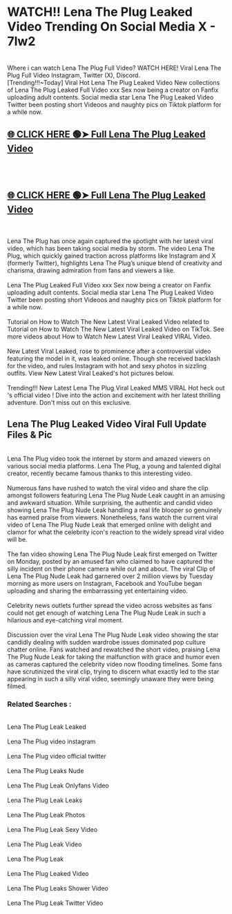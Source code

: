 # WATCH!! Lena The Plug Leaked Video Trending On Social Media X - 7lw2<br>
<br>
Where i can watch Lena The Plug Full Video? WATCH HERE! Viral Lena The Plug Full Video Instagram, Twitter (X), Discord.
<br>
[Trending!!!~Today] Viral Hot Lena The Plug Leaked Video New collections of Lena The Plug Leaked Full Video xxx Sex now being a creator on Fanfix uploading adult contents. Social media star Lena The Plug Leaked Video Twitter been posting short Videoos and naughty pics on Tiktok platform for a while now.
<br>
<h2><a href="https://onlyfansleakedmodels.blogspot.com/2024/09/lena-plug-and-linda-lan-porn-onlyfans.html">🌐 CLICK HERE 🟢➤ Full Lena The Plug Leaked Video</a></h2><br>
<br>
<h2><a href="https://onlyfansleakedmodels.blogspot.com/2024/09/lena-plug-and-linda-lan-porn-onlyfans.html">🌐 CLICK HERE 🟢➤ Full Lena The Plug Leaked Video</a></h2><br>
<br>
Lena The Plug has once again captured the spotlight with her latest viral video, which has been taking social media by storm. The video Lena The Plug, which quickly gained traction across platforms like Instagram and X (formerly Twitter), highlights Lena The Plug’s unique blend of creativity and charisma, drawing admiration from fans and viewers a like.
<br><br>
Lena The Plug Leaked Full Video xxx Sex now being a creator on Fanfix uploading adult contents. Social media star Lena The Plug Leaked Video Twitter been posting short Videoos and naughty pics on Tiktok platform for a while now.
<br><br>
Tutorial on How to Watch The New Latest Viral Leaked Video related to Tutorial on How to Watch The New Latest Viral Leaked Video on TikTok. See more videos about How to Watch New Latest Viral Leaked VIRAL Video.
<br><br>
New Latest Viral Leaked, rose to prominence after a controversial video featuring the model in it, was leaked online. Though she received backlash for the video, and rules Instagram with hot and sexy photos in sizzling outfits. View New Latest Viral Leaked's hot pictures below.
<br><br>
Trending!!! New Latest Lena The Plug Viral Leaked MMS VIRAL Hot heck out 's official video ! Dive into the action and excitement with her latest thrilling adventure. Don't miss out on this exclusive.
<br>
<h2>Lena The Plug Leaked Video Viral Full Update Files & Pic</h2>
<br>
Lena The Plug video took the internet by storm and amazed viewers on various social media platforms. Lena The Plug, a young and talented digital creator, recently became famous thanks to this interesting video.
<br><br>
Numerous fans have rushed to watch the viral video and share the clip amongst followers featuring Lena The Plug Nude Leak caught in an amusing and awkward situation. While surprising, the authentic and candid video showing Lena The Plug Nude Leak handling a real life blooper so genuinely has earned praise from viewers. Nonetheless, fans watch the current viral video of Lena The Plug Nude Leak that emerged online with delight and clamor for what the celebrity icon's reaction to the widely spread viral video will be.
<br><br>
The fan video showing Lena The Plug Nude Leak first emerged on Twitter on Monday, posted by an amused fan who claimed to have captured the silly incident on their phone camera while out and about. The viral Clip of Lena The Plug Nude Leak had garnered over 2 million views by Tuesday morning as more users on Instagram, Facebook and YouTube began uploading and sharing the embarrassing yet entertaining video.
<br><br>
Celebrity news outlets further spread the video across websites as fans could not get enough of watching Lena The Plug Nude Leak in such a hilarious and eye-catching viral moment.
<br><br>
Discussion over the viral Lena The Plug Nude Leak video showing the star candidly dealing with sudden wardrobe issues dominated pop culture chatter online. Fans watched and rewatched the short video, praising Lena The Plug Nude Leak for taking the malfunction with grace and humor even as cameras captured the celebrity video now flooding timelines. Some fans have scrutinized the viral clip, trying to discern what exactly led to the star appearing in such a silly viral video, seemingly unaware they were being filmed.
<br>
<h3>Related Searches :</h3>
<br>
Lena The Plug Leak Leaked
<br><br>
Lena The Plug video instagram
<br><br>
Lena The Plug video official twitter
<br><br>
Lena The Plug Leaks Nude
<br><br>
Lena The Plug Leak Onlyfans Video
<br><br>
Lena The Plug Leak Leaks
<br><br>
Lena The Plug Leak Photos
<br><br>
Lena The Plug Leak Sexy Video
<br><br>
Lena The Plug Leak Video
<br><br>
Lena The Plug Leak
<br><br>
Lena The Plug Leaked Video
<br><br>
Lena The Plug Leaks Shower Video
<br><br>
Lena The Plug Leak Twitter Video
